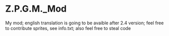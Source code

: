 # Z.P.G.M._Mod
My mod;
english translation is going to be avaible after 2.4 version;
feel free to contribute sprites, see info.txt;
also feel free to steal code
